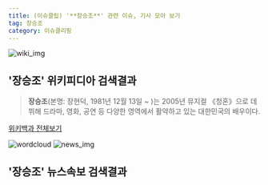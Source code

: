 ```yaml
---
title: (이슈클립) '**장승조**' 관련 이슈, 기사 모아 보기
tag: 장승조
category: 이슈클리핑
---
```

![wiki_img](https://user-images.githubusercontent.com/42597476/44503234-41136a80-a6d0-11e8-9071-6fc6418eafe4.png)
## **'**장승조**'** 위키피디아 검색결과
>**장승조**(본명: 장현덕, 1981년 12월 13일 ~ )는 2005년 뮤지컬 《청혼》으로 데뷔해 드라마, 영화, 공연 등 다양한 영역에서 활약하고 있는 대한민국의 배우이다.

<a href="https://ko.wikipedia.org/wiki/장승조" target="_blank">위키백과 전체보기</a>

![wordcloud](https://s3.ap-northeast-2.amazonaws.com/lyrics101-wordcloud/2018-10-01-1538360418.png)
![news_img](https://user-images.githubusercontent.com/42597476/44507050-1206f400-a6e4-11e8-8d98-7ffbfebb353f.png)
## **'**장승조**'** 뉴스속보 검색결과

